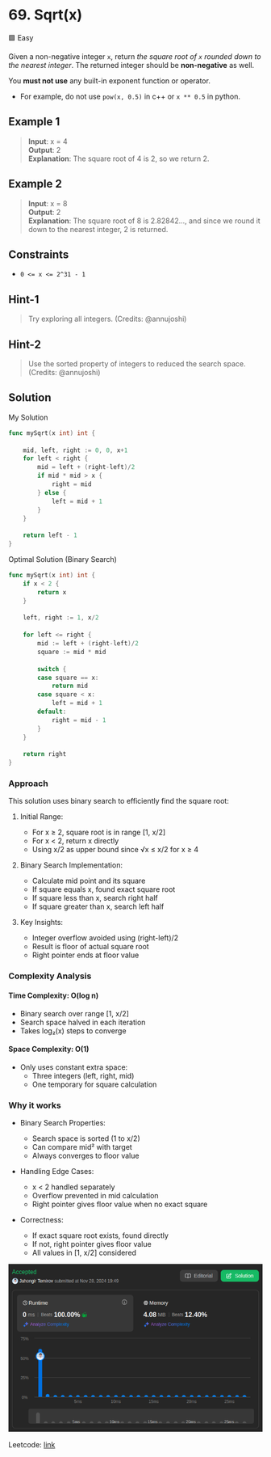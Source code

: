 # 69. Sqrt(x)

🟩 Easy

Given a non-negative integer `x`, return *the square root of `x` rounded down to the nearest integer*. The returned integer should be **non-negative** as well.

You **must not use** any built-in exponent function or operator.

* For example, do not use `pow(x, 0.5)` in c++ or `x ** 0.5` in python.

## Example 1

> **Input**: x = 4 \
> **Output**: 2 \
> **Explanation**: The square root of 4 is 2, so we return 2.

## Example 2

> **Input**: x = 8 \
> **Output**: 2 \
> **Explanation**: The square root of 8 is 2.82842..., and since we round it down to the nearest integer, 2 is returned.

## Constraints

* `0 <= x <= 2^31 - 1`

## Hint-1

> Try exploring all integers. (Credits: @annujoshi)

## Hint-2

> Use the sorted property of integers to reduced the search space. (Credits: @annujoshi)

## Solution

My Solution

```go
func mySqrt(x int) int {

    mid, left, right := 0, 0, x+1    
    for left < right {
        mid = left + (right-left)/2
        if mid * mid > x {
            right = mid
        } else {
            left = mid + 1
        }
    }

    return left - 1
}
```

Optimal Solution (Binary Search)

```go
func mySqrt(x int) int {
    if x < 2 {
        return x
    }
    
    left, right := 1, x/2
    
    for left <= right {
        mid := left + (right-left)/2
        square := mid * mid
        
        switch {
        case square == x:
            return mid
        case square < x:
            left = mid + 1
        default:
            right = mid - 1
        }
    }
    
    return right
}
```

### Approach

This solution uses binary search to efficiently find the square root:

1. Initial Range:
   * For x ≥ 2, square root is in range [1, x/2]
   * For x < 2, return x directly
   * Using x/2 as upper bound since √x ≤ x/2 for x ≥ 4

2. Binary Search Implementation:
   * Calculate mid point and its square
   * If square equals x, found exact square root
   * If square less than x, search right half
   * If square greater than x, search left half

3. Key Insights:
   * Integer overflow avoided using (right-left)/2
   * Result is floor of actual square root
   * Right pointer ends at floor value

### Complexity Analysis

#### Time Complexity: O(log n)

* Binary search over range [1, x/2]
* Search space halved in each iteration
* Takes log₂(x) steps to converge

#### Space Complexity: O(1)

* Only uses constant extra space:
  * Three integers (left, right, mid)
  * One temporary for square calculation

### Why it works

* Binary Search Properties:
  * Search space is sorted (1 to x/2)
  * Can compare mid²  with target
  * Always converges to floor value

* Handling Edge Cases:
  * x < 2 handled separately
  * Overflow prevented in mid calculation
  * Right pointer gives floor value when no exact square

* Correctness:
  * If exact square root exists, found directly
  * If not, right pointer gives floor value
  * All values in [1, x/2] considered

![result](69.png)

Leetcode: [link](https://leetcode.com/problems/sqrtx/description/)
